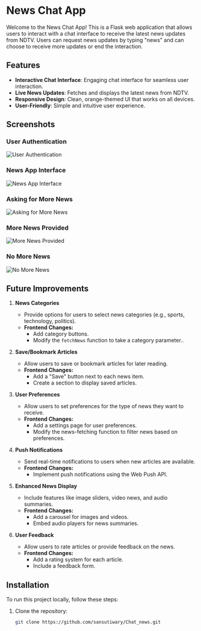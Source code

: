 # News Chat App

Welcome to the News Chat App! This is a Flask web application that allows users to interact with a chat interface to receive the latest news updates from NDTV. Users can request news updates by typing "news" and can choose to receive more updates or end the interaction.

## Features

- **Interactive Chat Interface**: Engaging chat interface for seamless user interaction.
- **Live News Updates**: Fetches and displays the latest news from NDTV.
- **Responsive Design**: Clean, orange-themed UI that works on all devices.
- **User-Friendly**: Simple and intuitive user experience.

## Screenshots

### User Authentication
![User Authentication](https://drive.google.com/uc?export=view&id=1QZKNyVS6LSxKl_I_wlUoJNKTTSG8uRPQ)

### News App Interface
![News App Interface](https://drive.google.com/uc?export=view&id=1Sazj7Pprj6_w9iiVU64NG8fniUVGwyHa)

### Asking for More News
![Asking for More News](https://drive.google.com/uc?export=view&id=1RtgPSmg7ByxlzbkvbfKtpRNbRLoUvWzK)

### More News Provided
![More News Provided](https://drive.google.com/uc?export=view&id=115u7RlgED68r2ELQzHD5qMo96HswC312)

### No More News
![No More News](https://drive.google.com/uc?export=view&id=1pA3Ttk5Cwi7DZ1KaJqzRzZuC9G2nupSa)


## Future Improvements

1. **News Categories**
   - Provide options for users to select news categories (e.g., sports, technology, politics).
   - **Frontend Changes:**
     - Add category buttons.
     - Modify the `fetchNews` function to take a category parameter..

2. **Save/Bookmark Articles**
   - Allow users to save or bookmark articles for later reading.
   - **Frontend Changes:**
     - Add a "Save" button next to each news item.
     - Create a section to display saved articles.

3. **User Preferences**
   - Allow users to set preferences for the type of news they want to receive.
   - **Frontend Changes:**
     - Add a settings page for user preferences.
     - Modify the news-fetching function to filter news based on preferences.

4. **Push Notifications**
   - Send real-time notifications to users when new articles are available.
   - **Frontend Changes:**
     - Implement push notifications using the Web Push API.

5. **Enhanced News Display**
   - Include features like image sliders, video news, and audio summaries.
   - **Frontend Changes:**
     - Add a carousel for images and videos.
     - Embed audio players for news summaries.

6. **User Feedback**
   - Allow users to rate articles or provide feedback on the news.
   - **Frontend Changes:**
     - Add a rating system for each article.
     - Include a feedback form.

## Installation

To run this project locally, follow these steps:

1. Clone the repository:
   ```bash
   git clone https://github.com/sansutiwary/Chat_news.git
